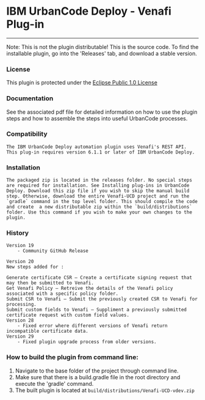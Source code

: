 # IBM UrbanCode Deploy - Venafi Plug-in
---
Note: This is not the plugin distributable! This is the source code. To find the installable plugin, go into the 'Releases' tab, and download a stable version.

### License
This plugin is protected under the [Eclipse Public 1.0 License](http://www.eclipse.org/legal/epl-v10.html)

### Documentation
See the associated pdf file for detailed information on how to use the plugin steps and how to assemble the steps into useful UrbanCode processes.

### Compatibility
	The IBM UrbanCode Deploy automation plugin uses Venafi's REST API.
	This plug-in requires version 6.1.1 or later of IBM UrbanCode Deploy.

### Installation
	The packaged zip is located in the releases folder. No special steps are required for installation. See Installing plug-ins in UrbanCode Deploy. Download this zip file if you wish to skip the manual build step. Otherwise, download the entire Venafi-UCD project and run the `gradle` command in the top level folder. This should compile the code and create 	a new distributable zip within the `build/distributions` folder. Use this command if you wish to make your own changes to the plugin.

### History
    Version 19
        - Community GitHub Release

    Version 20
	New steps added for :

	Generate certificate CSR – Create a certificate signing request that may then be submitted to Venafi.
	Get Venafi Policy – Retreive the details of the Venafi policy associated with a specific policy folder.
	Submit CSR to Venafi – Submit the previously created CSR to Venafi for processing.
	Submit custom fields to Venafi – Suppliment a previously submitted certificate request with custom field values.
    Version 28
        - Fixed error where different versions of Venafi return incompatible certificate data.
    Version 29
        - Fixed plugin upgrade process from older versions.

### How to build the plugin from command line:

1. Navigate to the base folder of the project through command line.
2. Make sure that there is a build.gradle file in the root directory and execute the 'gradle' command.
3. The built plugin is located at `build/distributions/Venafi-UCD-vdev.zip`
